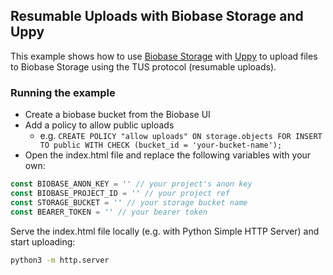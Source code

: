 ## Resumable Uploads with Biobase Storage and Uppy

This example shows how to use [Biobase Storage](https://biobase.io/docs/reference/javascript/storage) with [Uppy](https://uppy.io/) to upload files to Biobase Storage using the TUS protocol (resumable uploads).

### Running the example

- Create a biobase bucket from the Biobase UI
- Add a policy to allow public uploads
  - e.g. `CREATE POLICY "allow uploads" ON storage.objects FOR INSERT TO public WITH CHECK (bucket_id = 'your-bucket-name');`
- Open the index.html file and replace the following variables with your own:

```js
const BIOBASE_ANON_KEY = '' // your project's anon key
const BIOBASE_PROJECT_ID = '' // your project ref
const STORAGE_BUCKET = '' // your storage bucket name
const BEARER_TOKEN = '' // your bearer token
```

Serve the index.html file locally (e.g. with Python Simple HTTP Server) and start uploading:

```bash
python3 -m http.server
```
